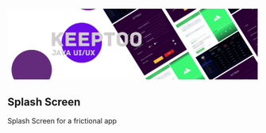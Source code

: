 
![](https://github.com/k33ptoo/k33ptoo/blob/main/banner2.png)
## Splash Screen
Splash Screen for a frictional app
